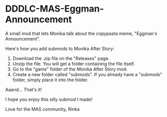 # DDDLC-MAS-Eggman-Announcement
A small mod that lets Monika talk about the copypasta meme, "Eggman's Announcement".

Here's how you add submods to Monika After Story:

1. Download the .zip file on the "Releases" page.
2. Unzip the file. You will get a folder containing the file itself.
3. Go to the "game" folder of the Monika After Story mod.
4. Create a new folder called "submods". If you already have a "submods" folder, simply place it into the folder.

Aaand... That's it!

I hope you enjoy this silly submod I made!

Love for the MAS community,
Rinka
